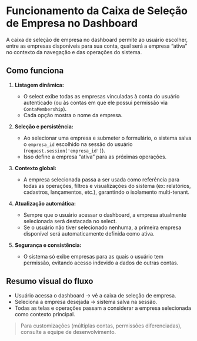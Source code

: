 # Funcionamento da Caixa de Seleção de Empresa no Dashboard

A caixa de seleção de empresa no dashboard permite ao usuário escolher, entre as empresas disponíveis para sua conta, qual será a empresa “ativa” no contexto da navegação e das operações do sistema.

## Como funciona

1. **Listagem dinâmica:**
   - O select exibe todas as empresas vinculadas à conta do usuário autenticado (ou às contas em que ele possui permissão via `ContaMembership`).
   - Cada opção mostra o nome da empresa.

2. **Seleção e persistência:**
   - Ao selecionar uma empresa e submeter o formulário, o sistema salva o `empresa_id` escolhido na sessão do usuário (`request.session['empresa_id']`).
   - Isso define a empresa “ativa” para as próximas operações.

3. **Contexto global:**
   - A empresa selecionada passa a ser usada como referência para todas as operações, filtros e visualizações do sistema (ex: relatórios, cadastros, lançamentos, etc.), garantindo o isolamento multi-tenant.

4. **Atualização automática:**
   - Sempre que o usuário acessar o dashboard, a empresa atualmente selecionada será destacada no select.
   - Se o usuário não tiver selecionado nenhuma, a primeira empresa disponível será automaticamente definida como ativa.

5. **Segurança e consistência:**
   - O sistema só exibe empresas para as quais o usuário tem permissão, evitando acesso indevido a dados de outras contas.

## Resumo visual do fluxo
- Usuário acessa o dashboard → vê a caixa de seleção de empresa.
- Seleciona a empresa desejada → sistema salva na sessão.
- Todas as telas e operações passam a considerar a empresa selecionada como contexto principal.

> Para customizações (múltiplas contas, permissões diferenciadas), consulte a equipe de desenvolvimento.
